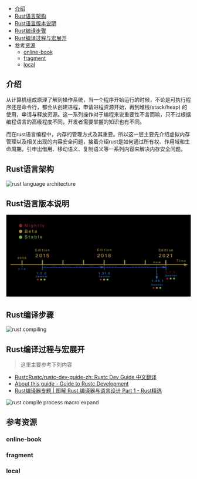 <!--ts-->
   * [介绍](#介绍)
   * [Rust语言架构](#rust语言架构)
   * [Rust语言版本说明](#rust语言版本说明)
   * [Rust编译步骤](#rust编译步骤)
   * [Rust编译过程与宏展开](#rust编译过程与宏展开)
   * [参考资源](#参考资源)
      * [online-book](#online-book)
      * [fragment](#fragment)
      * [local](#local)

<!-- Created by https://github.com/ekalinin/github-markdown-toc -->
<!-- Added by: runner, at: Fri Aug 19 03:47:54 UTC 2022 -->

<!--te-->

## 介绍

从计算机组成原理了解到操作系统，当一个程序开始运行的时候，不论是可执行程序还是命令行，都会从创建进程，申请进程资源开始，再到堆栈(stack/heap)
的使用，申请与释放资源。这一系列操作对于编程来说重要性不言而喻，只不过根据编程语言的高级程度不同，开发者需要掌握的知识也有不同。

而在rust语言编程中，内存的管理方式及其重要。所以这一层主要先介绍虚拟内存管理以及相关出现的内容安全问题，接着介绍rust是如何通过所有权、作用域和生命周期，引申出借用、移动语义、复制语义等一系列内容来解决内存安全问题。

## Rust语言架构

![rust language architecture](kroki-excalidraw:../../../materials/rust_basics/rust-language-architecture.excalidraw)

## Rust语言版本说明

![image-20220728101929348](https://raw.githubusercontent.com/KuanHsiaoKuo/writing_materials/main/imgs/image-20220728101929348.png)

## Rust编译步骤

![rust compiling](kroki-excalidraw:../../../materials/rust_basics/rust-compiling.excalidraw)

## Rust编译过程与宏展开

> 这里主要参考下列内容

- [RustcRustc/rustc-dev-guide-zh: Rustc Dev Guide 中文翻译](https://github.com/RustcRustc/rustc-dev-guide-zh)
- [About this guide - Guide to Rustc Development](https://rustc-dev-guide.rust-lang.org/about-this-guide.html)
- [Rust编译器专题 | 图解 Rust 编译器与语言设计 Part 1 - Rust精选](https://rustmagazine.github.io/rust_magazine_2021/chapter_1/rustc_part1.html)

![rust compile process macro expand](kroki-excalidraw:../../../materials/rust_basics/rust-compile-process-macro-expand.excalidraw)

## 参考资源

### online-book

### fragment

### local